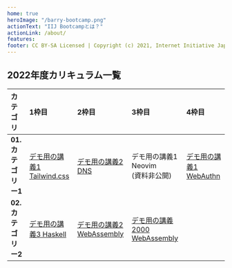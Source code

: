 ```yaml
---
home: true
heroImage: "/barry-bootcamp.png"
actionText: "IIJ Bootcampとは？"
actionLink: /about/
features:
footer: CC BY-SA Licensed | Copyright (c) 2021, Internet Initiative Japan Inc.
---
```


## 2022年度カリキュラム一覧

<!-- BOOTCAMP-LGW BEGIN LESSONS TABLE -->
| カテゴリ | 1枠目 | 2枠目 | 3枠目 | 4枠目 |
| :-- | :-- | :-- | :-- | :-- |
| **01. カテゴリー1** | [デモ用の講義1 Tailwind.css](https://github.com/) | [デモ用の講義2 DNS](https://github.com/) | デモ用の講義1 Neovim<br>(資料非公開) | [デモ用の講義1 WebAuthn](https://github.com/igrep/) |
| **02. カテゴリー2** | [デモ用の講義3 Haskell](https://github.com/igrep/) | [デモ用の講義2 WebAssembly](https://github.com/igrep/igreque.info) | [デモ用の講義2000 WebAssembly](https://github.com/) |
<!-- BOOTCAMP-LGW END LESSONS TABLE -->
